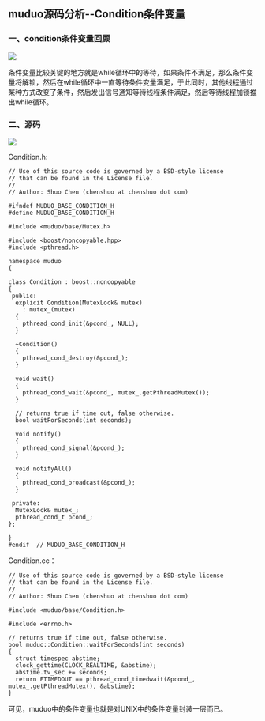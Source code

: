 ## muduo源码分析--Condition条件变量 ##

### 一、condition条件变量回顾 ###

![](https://i.imgur.com/I7rEivJ.png)

条件变量比较关键的地方就是while循环中的等待，如果条件不满足，那么条件变量将解锁，然后在while循环中一直等待条件变量满足，于此同时，其他线程通过某种方式改变了条件，然后发出信号通知等待线程条件满足，然后等待线程加锁推出while循环。

### 二、源码 ###

![](https://i.imgur.com/b6ECPIO.png)

Condition.h:

	// Use of this source code is governed by a BSD-style license
	// that can be found in the License file.
	//
	// Author: Shuo Chen (chenshuo at chenshuo dot com)
	
	#ifndef MUDUO_BASE_CONDITION_H
	#define MUDUO_BASE_CONDITION_H
	
	#include <muduo/base/Mutex.h>
	
	#include <boost/noncopyable.hpp>
	#include <pthread.h>
	
	namespace muduo
	{
	
	class Condition : boost::noncopyable
	{
	 public:
	  explicit Condition(MutexLock& mutex)
	    : mutex_(mutex)
	  {
	    pthread_cond_init(&pcond_, NULL);
	  }
	
	  ~Condition()
	  {
	    pthread_cond_destroy(&pcond_);
	  }
	
	  void wait()
	  {
	    pthread_cond_wait(&pcond_, mutex_.getPthreadMutex());
	  }
	
	  // returns true if time out, false otherwise.
	  bool waitForSeconds(int seconds);
	
	  void notify()
	  {
	    pthread_cond_signal(&pcond_);
	  }
	
	  void notifyAll()
	  {
	    pthread_cond_broadcast(&pcond_);
	  }
	
	 private:
	  MutexLock& mutex_;
	  pthread_cond_t pcond_;
	};
	
	}
	#endif  // MUDUO_BASE_CONDITION_H

Condition.cc：

	// Use of this source code is governed by a BSD-style license
	// that can be found in the License file.
	//
	// Author: Shuo Chen (chenshuo at chenshuo dot com)
	
	#include <muduo/base/Condition.h>
	
	#include <errno.h>
	
	// returns true if time out, false otherwise.
	bool muduo::Condition::waitForSeconds(int seconds)
	{
	  struct timespec abstime;
	  clock_gettime(CLOCK_REALTIME, &abstime);
	  abstime.tv_sec += seconds;
	  return ETIMEDOUT == pthread_cond_timedwait(&pcond_, mutex_.getPthreadMutex(), &abstime);
	}

可见，muduo中的条件变量也就是对UNIX中的条件变量封装一层而已。